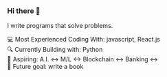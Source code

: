 
### Hi there 👋
I write programs that solve problems. </br>

💻 Most Experienced Coding With: javascript, React.js </br>
🔍 Currently Building with: Python </br>
🚀 Aspiring: A.I. <-> M/L <-> Blockchain <-> Banking <-> </br>
🌱 Future goal: write a book </br>
